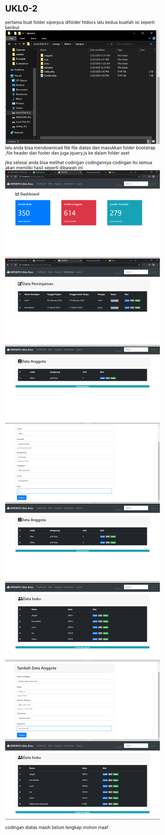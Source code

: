 # UKL0-2
pertama buat folder siperpus difolder htdocs
lalu kedua buatlah isi seperti berikut
![alt text](https://github.com/rezaalamsyah/UKL0-2/blob/master/Screenshot%20(313).png)
lalu anda bisa mendownload file file diatas dan masukkan folder bootstrap ,file header dan footer dan juga jquery.js ke dalam folder aset

jika selesai anda bisa melihat codingan codingannya 
codingan itu semua akan memiliki hasil seperti dibawah ini
![alt text](https://github.com/rezaalamsyah/UKL0-2/blob/master/Screenshot%20(309).png)
![alt text](https://github.com/rezaalamsyah/UKL0-2/blob/master/Screenshot%20(310).png)
![alt text](https://github.com/rezaalamsyah/UKL0-2/blob/master/1.png)
![alt text](https://github.com/rezaalamsyah/UKL0-2/blob/master/2.png)
![alt text](https://github.com/rezaalamsyah/UKL0-2/blob/master/3.png)
![alt text](https://github.com/rezaalamsyah/UKL0-2/blob/master/4.png)
![alt text](https://github.com/rezaalamsyah/UKL0-2/blob/master/5.png)
![alt text](https://github.com/rezaalamsyah/UKL0-2/blob/master/6.png)


codingan diatas masih belum lengkap mohon maaf 
